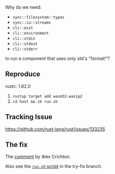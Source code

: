 Why do we need:
* `sync::filesystem::types`
* `sync::io::streams`
* `cli::exit`
* `cli::environment`
* `cli::stdin`
* `cli::stdout`
* `cli::stderr`

to run a component that uses only std's "format!"?

## Reproduce
rustc: 1.82.0

1. `rustup target add wasm32-wasip2`
2. `cd host && sh run.sh`

## Tracking Issue

https://github.com/rust-lang/rust/issues/133235

## The fix

The [comment](https://github.com/rust-lang/rust/issues/133235#issuecomment-2491533929) by Alex Crichton.

Also see the [`run.sh` script](https://github.com/ifsheldon/wit_interface_issue/blob/try-fix/host/run.sh) in the try-fix branch. 